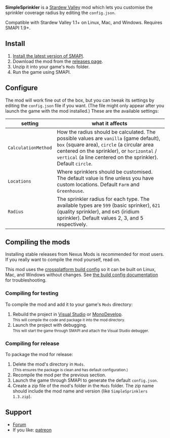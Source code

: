 **SimpleSprinkler** is a [Stardew Valley](http://stardewvalley.net/) mod which lets you customise
the sprinkler coverage radius by editing the `config.json`.

Compatible with Stardew Valley 1.1+ on Linux, Mac, and Windows. Requires SMAPI 1.9+.

## Install
1. [Install the latest version of SMAPI](https://github.com/Pathoschild/SMAPI/releases).
2. Download the mod from the [releases page](https://github.com/ADoby/SimpleSprinkler/releases).
3. Unzip it into your game's `Mods` folder.
4. Run the game using SMAPI.

## Configure
The mod will work fine out of the box, but you can tweak its settings by editing the `config.json`
file if you want. (The file might only appear after you launch the game with the mod installed.)
These are the available settings:

setting                | what it affects
---------------------- | -------------------
`CalculationMethod` | How the radius should be calculated. The possible values are `vanilla` (game default), `box` (square area), `circle` (a circular area centered on the sprinkler), or `horizontal` / `vertical` (a line centered on the sprinkler). Default `circle`.
`Locations`          | Where sprinklers should be customised. The default value is fine unless you have custom locations. Default `Farm` and `Greenhouse`.
`Radius`             | The sprinkler radius for each type. The available types are `599` (basic sprinker), `621` (quality sprinkler), and `645` (iridium sprinkler). Default values 2, 3, and 5 respectively.

## Compiling the mods
Installing stable releases from Nexus Mods is recommended for most users. If you really want to
compile the mod yourself, read on.

This mod uses the [crossplatform build config](https://github.com/Pathoschild/Stardew.ModBuildConfig#readme)
so it can be built on Linux, Mac, and Windows without changes. See [the build config documentation](https://github.com/Pathoschild/Stardew.ModBuildConfig#readme)
for troubleshooting.

### Compiling for testing
To compile the mod and add it to your game's `Mods` directory:

1. Rebuild the project in [Visual Studio](https://www.visualstudio.com/vs/community/) or [MonoDevelop](http://www.monodevelop.com/).  
   <small>This will compile the code and package it into the mod directory.</small>
2. Launch the project with debugging.  
   <small>This will start the game through SMAPI and attach the Visual Studio debugger.</small>

### Compiling for release
To package the mod for release:

1. Delete the mod's directory in `Mods`.  
   <small>(This ensures the package is clean and has default configuration.)</small>
2. Recompile the mod per the previous section.
3. Launch the game through SMAPI to generate the default `config.json`.
4. Create a zip file of the mod's folder in the `Mods` folder. The zip name should include the
   mod name and version (like `SimpleSprinklers 1.3.zip`).

## Support
* [Forum](http://community.playstarbound.com/threads/smapi-simple-sprinkler.109782/)
* If you like: [patreon](https://www.patreon.com/TZed?ty=h)

